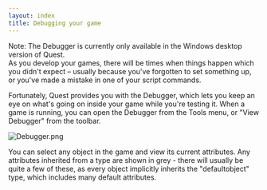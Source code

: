 ```yaml
---
layout: index
title: Debugging your game
---
```


<div class="alert alert-info">
Note: The Debugger is currently only available in the Windows desktop version of Quest.

</div>
As you develop your games, there will be times when things happen which you didn't expect – usually because you’ve forgotten to set something up, or you've made a mistake in one of your script commands.

Fortunately, Quest provides you with the Debugger, which lets you keep an eye on what's going on inside your game while you're testing it. When a game is running, you can open the Debugger from the Tools menu, or "View Debugger" from the toolbar.

![](Debugger.png "Debugger.png")

You can select any object in the game and view its current attributes. Any attributes inherited from a type are shown in grey - there will usually be quite a few of these, as every object implicitly inherits the "defaultobject" type, which includes many default attributes.